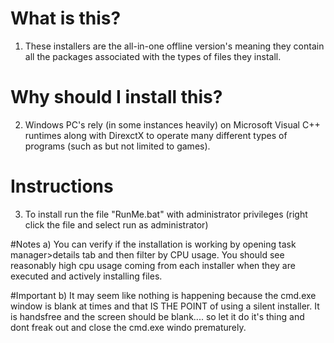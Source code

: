 # What is this?
1) These installers are the all-in-one offline version's meaning they contain all the packages associated
   with the types of files they install.

# Why should I install this?
2) Windows PC's rely (in some instances heavily) on Microsoft Visual C++ runtimes along with DirexctX to operate many
   different types of programs (such as but not limited to games).

# Instructions
3) To install run the file "RunMe.bat" with administrator privileges (right click the file and select run as administrator)

#Notes
a) You can verify if the installation is working by opening task manager>details tab and then filter by CPU usage.
       You should see reasonably high cpu usage coming from each installer when they are executed and actively installing files.

#Important
b) It may seem like nothing is happening because the cmd.exe window is blank at times and that IS THE POINT of using a silent installer.
           It is handsfree and the screen should be blank.... so let it do it's thing and dont freak out and close the cmd.exe windo prematurely.
